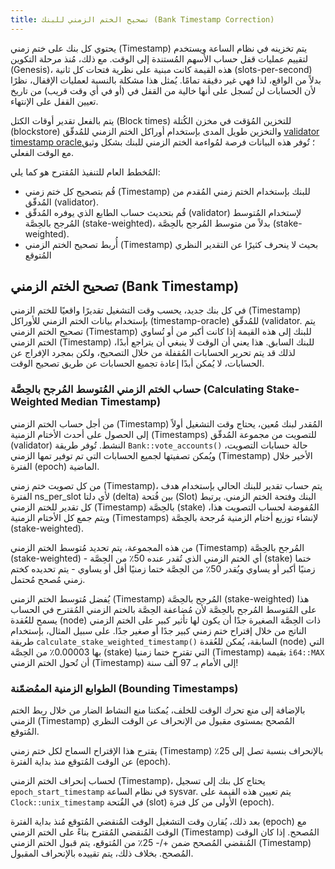 ```yaml
---
title: تصحيح الختم الزمني للبنك (Bank Timestamp Correction)
---
```


يحتوي كل بنك على ختم زمني (Timestamp) يتم تخزينه في نظام الساعة ويستخدم لتقييم عمليات قفل حساب الأسهم المُستندة إلى الوقت. مع ذلك، مُنذ مرحلة التكوين (Genesis)، هذه القيمة كانت مبنية على نظرية فتحات كل ثانية (slots-per-second) بدلاً من الواقع، لذا فهي غير دقيقة تمامًا. يُمثل هذا مشكلة بالنسبة لعمليات الإقفال، نظرًا لأن الحسابات لن تُسجل على أنها خالية من القفل في (أو في أي وقت قريب) من تاريخ تعيين القفل على الإنتهاء.

يتم بالفعل تقدير أوقات الكتل (Block times) للتخزين المُؤقت في مخزن الكُتلة (blockstore) والتخزين طويل المدى بإستخدام أوراكل الختم الزمني للمُدقّق [validator timestamp oracle](validator-timestamp-oracle.md)؛ تُوفر هذه البيانات فرصة لمُواءمة الختم الزمني للبنك بشكل وثيق مع الوقت الفعلي.

المُخطط العام للتنفيذ المُقترح هو كما يلي:

- قُم بتصحيح كل ختم زمني (Timestamp) للبنك بإستخدام الختم زمني المُقدم من المُدقّق (validator).
- قُم بتحديث حساب الطابع الذي يوفره المُدقّق (validator) لإستخدام المُتوسط المُرجح بالحِصَّة (stake-weighted)، بدلاً من متوسط المُرجح بالحِصَّة (stake-weighted).
- أُربط تصحيح الختم الزمني (Timestamp) بحيث لا ينحرف كثيرًا عن التقدير النظري المُتوقع

## تصحيح الختم الزمني (Bank Timestamp)

في كل بنك جديد، يحسب وقت التشغيل تقديرًا واقعيًا للختم الزمني (Timestamp) بإستخدام بيانات الختم الزمني للأوراكل (timestamp-oracle) للمُدقّق (validator. يتم تصحيح الختم الزمني (Timestamp) للبنك إلى هذه القيمة إذا كانت أكبر من أو تُساوي الختم الزمني (Timestamp) للبنك السابق. هذا يعني أن الوقت لا ينبغي أن يتراجع أبدًا، لذلك قد يتم تحرير الحسابات المُقفلة من خلال التصحيح، ولكن بمجرد الإفراج عن الحسابات، لا يُمكن أبدًا إعادة تجميع الحسابات عن طريق تصحيح الوقت.

### حساب الختم الزمني المُتوسط المُرجح بالحِصَّة (Calculating Stake-Weighted Median Timestamp)

من أجل حساب الختم الزمني (Timestamp) المُقدر لبنك مُعين، يحتاج وقت التشغيل أولاً إلى الحصول على أحدث الأختام الزمنية (Timestamps) للتصويت من مجموعة المُدقّق (validator) النشط. تُوفر طريقة `Bank::vote_accounts()` حالة حسابات التصويت، ويُمكن تصفيتها لجميع الحسابات التي تم توفير تمها الزمني (Timestamp) الأخير خلال الفترة (epoch) الماضية.

من كل تصويت ختم زمني (Timestamp)، يتم حساب تقدير للبنك الحالي بإستخدام هدف الفترة ns_per_slot لأي دلتا (delta) بين فُتحة (Slot) البنك وفتحة الختم الزمني. يرتبط كل تقدير للختم الزمني (Timestamp) بالحِصَّة (stake) المُفوضة لحساب التصويت هذا، ويتم جمع كل الأختام الزمنية (Timestamps) لإنشاء توزيع أختام الزمنية مُرجحة بالحِصَّة (stake-weighted).

من هذه المجموعة، يتم تحديد مُتوسط الختم الزمني (Timestamp) المُرجح بالحِصَّة (stake-weighted) - أي الختم الزمني الذي تُقدر عنده 50٪ من الحِصَّة (stake) ختما زمنيًا أكبر أو يساوي ويُقدر 50٪ من الحِصَّة ختما زمنيًا أقل أو يساوي - يتم تحديده كختم زمني مُصحح مُحتمل.

يُفضل مُتوسط الختم الزمني (Timestamp) المُرجح بالحِصَّة (stake-weighted) هذا على المُتوسط المُرجح بالحِصَّة لأن مُضاعفة الحِصَّة بالختم الزمني المُقترح في الحساب يسمح للعُقدة (node) ذات الحِصَّة الصغيرة جدًا أن يكون لها تأثير كبير على الختم الزمني الناتج من خلال إقتراح ختم زمني كبير جدًا أو صغير جدًا. على سبيل المثال، بإستخدام طريقة `calculate_stake_weighted_timestamp()` السابقة، يُمكن للعُقدة (node) التي بها 0.00003٪ من الحِصَّة (stake) التي تقترح ختما زمنيا (Timestamp) بقيمة `i64::MAX` أن تُحول الختم الزمني (Timestamp) إلى الأمام بـ 97 ألف سنة!

### الطوابع الزمنية الممُضمّنة (Bounding Timestamps)

بالإضافة إلى منع تحرك الوقت للخلف، يُمكننا منع النشاط الضار من خلال ربط الختم الزمني (Timestamp) المُصحح بمستوى مقبول من الإنحراف عن الوقت النظري المُتوقع.

يقترح هذا الإقتراح السماح لكل ختم زمني (Timestamp) بالإنحراف بنسبة تصل إلى 25٪ عن الوقت المُتوقع منذ بداية الفترة (epoch).

لحساب إنحراف الختم الزمني (Timestamp)، يحتاج كل بنك إلى تسجيل `epoch_start_timestamp` في نظام الساعة sysvar. يتم تعيين هذه القيمة على `Clock::unix_timestamp` في الفُتحة (slot) الأولى من كل فترة (epoch).

بعد ذلك، يُقارن وقت التشغيل الوقت المُنقضي المُتوقع مُنذ بداية الفترة (epoch) مع الوقت المُنقضي المُقترح بناءً على الختم الزمني (Timestamp) المُصحح. إذا كان الوقت المُنقضي المُصحح ضمن +/- 25٪ من المُتوقع، يتم قبول الختم الزمني (Timestamp) المُصحح. بخلاف ذلك، يتم تقييده بالإنحراف المقبول.

